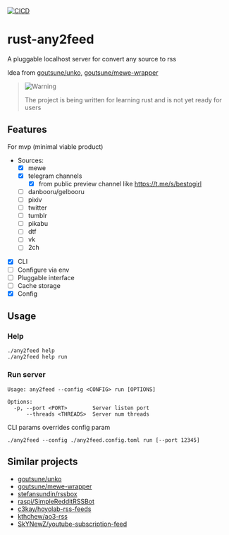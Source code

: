 [![CICD](https://github.com/Apkawa/rust-any2feed/actions/workflows/ci.yml/badge.svg)](https://github.com/Apkawa/rust-any2feed/actions/workflows/ci.yml)

# rust-any2feed

A pluggable localhost server for convert any source to rss

Idea from [goutsune/unko](https://github.com/goutsune/unko), [goutsune/mewe-wrapper](https://github.com/goutsune/mewe-wrapper)


> <picture>
>  <source media="(prefers-color-scheme: light)" srcset="https://github.com/Mqxx/GitHub-Markdown/blob/main/blockquotes/badge/light-theme/warning.svg">
>  <img alt="Warning" src="https://github.com/Mqxx/GitHub-Markdown/blob/main/blockquotes/badge/dark-theme/warning.svg">
> </picture><br>
>
> The project is being written for learning rust and is not yet ready for users

## Features

For mvp  (minimal viable product)

* Sources:
    - [x] mewe
    - [x] telegram channels
      - [x] from public preview channel like https://t.me/s/bestogirl
      <!-- - [ ] by telegram client api -->
    - [ ] danbooru/gelbooru
    - [ ] pixiv
    - [ ] twitter
    - [ ] tumblr
    - [ ] pikabu
    - [ ] dtf
    - [ ] vk
    - [ ] 2ch
* [x] CLI
* [ ] Configure via env
* [ ] Pluggable interface
* [ ] Cache storage
* [x] Config

## Usage

### Help
```shell
./any2feed help
./any2feed help run
```

### Run server

```
Usage: any2feed --config <CONFIG> run [OPTIONS]

Options:
  -p, --port <PORT>        Server listen port
      --threads <THREADS>  Server num threads
```

CLI params overrides config param
```shell
./any2feed --config ./any2feed.config.toml run [--port 12345]
```


## Similar projects

* [goutsune/unko](https://github.com/goutsune/unko)
* [goutsune/mewe-wrapper](https://github.com/goutsune/mewe-wrapper)
* [stefansundin/rssbox](https://github.com/stefansundin/rssbox)
* [raspi/SimpleRedditRSSBot](https://github.com/raspi/SimpleRedditRSSBot)
* [c3kay/hoyolab-rss-feeds](https://github.com/c3kay/hoyolab-rss-feeds)
* [kthchew/ao3-rss](https://github.com/kthchew/ao3-rss)
* [SkYNewZ/youtube-subscription-feed](https://github.com/SkYNewZ/youtube-subscription-feed)
